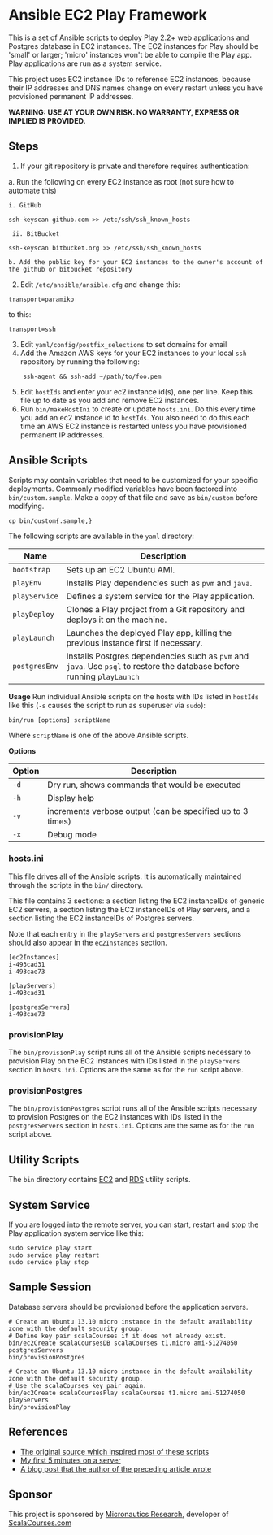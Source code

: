 # Ansible EC2 Play Framework
This is a set of Ansible scripts to deploy Play 2.2+ web applications and Postgres database in EC2 instances.
The EC2 instances for Play should be 'small' or larger; 'micro' instances won't be able to compile the Play app.
Play applications are run as a system service.

This project uses EC2 instance IDs to reference EC2 instances, because their IP addresses and DNS names change on every restart unless you have provisioned permanent IP addresses.

**WARNING: USE AT YOUR OWN RISK. NO WARRANTY, EXPRESS OR IMPLIED IS PROVIDED.**

## Steps

1. If your git repository is private and therefore requires authentication:

  a. Run the following on every EC2 instance as root (not sure how to automate this)
    
    i. GitHub
````
ssh-keyscan github.com >> /etc/ssh/ssh_known_hosts
````

     ii. BitBucket
````
ssh-keyscan bitbucket.org >> /etc/ssh/ssh_known_hosts
````
    b. Add the public key for your EC2 instances to the owner's account of the github or bitbucket repository
2. Edit `/etc/ansible/ansible.cfg` and change this:
````
transport=paramiko
````
to this:
````
transport=ssh
````
3. Edit `yaml/config/postfix_selections` to set domains for email 
4. Add the Amazon AWS keys for your EC2 instances to your local `ssh` repository by running the following:
```` 
    ssh-agent && ssh-add ~/path/to/foo.pem
````
5. Edit `hostIds` and enter your ec2 instance id(s), one per line. Keep this file up to date as you add and remove EC2 instances.
6. Run `bin/makeHostIni` to create or update `hosts.ini`. Do this every time you add an ec2 instance id to `hostIds`. 
   You also need to do this each time an AWS EC2 instance is restarted unless you have provisioned permanent IP addresses.

## Ansible Scripts
Scripts may contain variables that need to be customized for your specific deployments. 
Commonly modified variables have been factored into `bin/custom.sample`. 
Make a copy of that file and save as `bin/custom` before modifying.

    cp bin/custom{.sample,}

The following scripts are available in the `yaml` directory:

| Name          | Description                                                                                                             |
| ------------- | ----------------------------------------------------------------------------------------------------------------------- |
| `bootstrap`   | Sets up an EC2 Ubuntu AMI.                                                                                              |
| `playEnv`     | Installs Play dependencies such as `pvm` and `java`.                                                                    |
| `playService` | Defines a system service for the Play application.                                                                      |
| `playDeploy`  | Clones a Play project from a Git repository and deploys it on the machine.                                              |
| `playLaunch`  | Launches the deployed Play app, killing the previous instance first if necessary.                                       |
| `postgresEnv` | Installs Postgres dependencies such as `pvm` and `java`. Use `psql` to restore the database before running `playLaunch` |

**Usage**
Run individual Ansible scripts on the hosts with IDs listed in `hostIds` like this (`-s` causes the script to run as superuser via `sudo`):

    bin/run [options] scriptName

Where `scriptName` is one of the above Ansible scripts.

**Options**

| Option       | Description                                                     |
| ------------ | --------------------------------------------------------------- |
| `-d`         | Dry run, shows commands that would be executed                  |
| `-h`         | Display help                                                    |
| `-v`         | increments verbose output (can be specified up to 3 times)      |
| `-x`         | Debug mode                                                      |

### hosts.ini
This file drives all of the Ansible scripts.
It is automatically maintained through the scripts in the `bin/` directory.

This file contains 3 sections: a section listing the EC2 instanceIDs of generic EC2 servers, 
a section listing the EC2 instanceIDs of Play servers, 
and a section listing the EC2 instanceIDs of Postgres servers.

Note that each entry in the `playServers` and `postgresServers` sections should also appear in the `ec2Instances` section.

````
[ec2Instances]
i-493cad31
i-493cae73

[playServers]
i-493cad31

[postgresServers]
i-493cae73
````

### provisionPlay
The `bin/provisionPlay` script runs all of the Ansible scripts necessary to provision Play on the EC2 instances with IDs listed in the `playServers` section in `hosts.ini`.
Options are the same as for the `run` script above.

### provisionPostgres
The `bin/provisionPostgres` script runs all of the Ansible scripts necessary to provision Postgres on the EC2 instances with IDs listed in the `postgresServers` section in `hosts.ini`.
Options are the same as for the `run` script above.

## Utility Scripts
The `bin` directory contains [EC2](EC2.md) and [RDS](RDS.md) utility scripts.

## System Service
If you are logged into the remote server, you can start, restart and stop the Play application system service like this:

    sudo service play start
    sudo service play restart
    sudo service play stop

## Sample Session
Database servers should be provisioned before the application servers.

    # Create an Ubuntu 13.10 micro instance in the default availability zone with the default security group.
    # Define key pair scalaCourses if it does not already exist.
    bin/ec2Create scalaCoursesDB scalaCourses t1.micro ami-51274050 postgresServers 
    bin/provisionPostgres

    # Create an Ubuntu 13.10 micro instance in the default availability zone with the default security group.
    # Use the scalaCourses key pair again.
    bin/ec2Create scalaCoursesPlay scalaCourses t1.micro ami-51274050 playServers
    bin/provisionPlay

## References
* [The original source which inspired most of these scripts](https://github.com/phred/5minbootstrap)
* [My first 5 minutes on a server](http://plusbryan.com/my-first-5-minutes-on-a-server-or-essential-security-for-linux-servers)
* [A blog post that the author of the preceding article wrote](http://practicalops.com/my-first-5-minutes-on-a-server.html)

## Sponsor
This project is sponsored by [Micronautics Research](http://micronauticsresearch.com),
developer of [ScalaCourses.com](http://scalacourses.com)